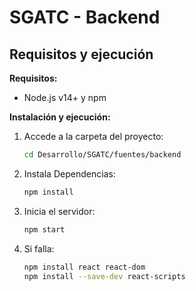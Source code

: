 # SGATC - Backend

## Requisitos y ejecución

**Requisitos:**  
- Node.js v14+ y npm

**Instalación y ejecución:**  
1. Accede a la carpeta del proyecto:  
   ```bash
   cd Desarrollo/SGATC/fuentes/backend
2. Instala Dependencias:
    ```bash
    npm install
3. Inicia el servidor:
    ```bash
    npm start
4. Si falla:
    ```bash
    npm install react react-dom
    npm install --save-dev react-scripts